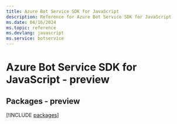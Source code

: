 ```yaml
---
title: Azure Bot Service SDK for JavaScript
description: Reference for Azure Bot Service SDK for JavaScript
ms.date: 04/16/2024
ms.topic: reference
ms.devlang: javascript
ms.service: botservice
---
```

# Azure Bot Service SDK for JavaScript - preview
## Packages - preview
[!INCLUDE [packages](bot-service-index.md)]